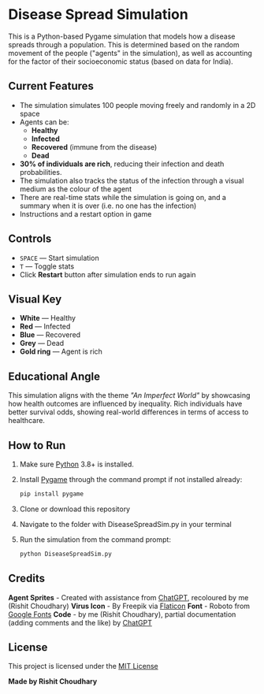 # Disease Spread Simulation

This is a Python-based Pygame simulation that models how a disease spreads through a population. This is determined based on the random movement of the people ("agents" in the simulation), as well as accounting for the factor of their socioeconomic status (based on data for India).

## Current Features

- The simulation simulates 100 people moving freely and randomly in a 2D space
- Agents can be:
  - **Healthy**
  - **Infected**
  - **Recovered** (immune from the disease)
  - **Dead**
- **30% of individuals are rich**, reducing their infection and death probabilities.
- The simulation also tracks the status of the infection through a visual medium as the colour of the agent
- There are real-time stats while the simulation is going on, and a summary when it is over (i.e. no one has the infection)
- Instructions and a restart option in game

## Controls

- `SPACE` — Start simulation
- `T` — Toggle stats
- Click **Restart** button after simulation ends to run again

## Visual Key

- **White** — Healthy  
- **Red** — Infected  
- **Blue** — Recovered  
- **Grey** — Dead  
- **Gold ring** — Agent is rich  

## Educational Angle

This simulation aligns with the theme _"An Imperfect World"_ by showcasing how health outcomes are influenced by inequality. Rich individuals have better survival odds, showing real-world differences in terms of access to healthcare.

## How to Run

1. Make sure [Python](python.org) 3.8+ is installed.
2. Install [Pygame](pygame.org) through the command prompt if not installed already:
   
   ```bash
   pip install pygame
   ```
3. Clone or download this repository
4. Navigate to the folder with DiseaseSpreadSim.py in your terminal
5. Run the simulation from the command prompt:
   
   ```bash
   python DiseaseSpreadSim.py
   ```

## Credits

**Agent Sprites** - Created with assistance from [ChatGPT](chat.openai.com), recoloured by me (Rishit Choudhary)
**Virus Icon** - By Freepik via [Flaticon](flaticon.com)
**Font** - Roboto from [Google Fonts](fonts.google.com)
**Code** - by me (Rishit Choudhary), partial documentation (adding comments and the like) by [ChatGPT](chat.openai.com)

## License

This project is licensed under the [MIT License](LICENSE)


**Made by Rishit Choudhary**
